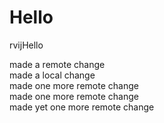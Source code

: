 Hello
=====

rvijHello

made a remote change  
made a local change  
made one more remote change   
made one more remote change    
made yet one more remote change   
